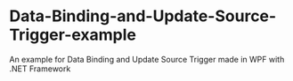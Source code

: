# Data-Binding-and-Update-Source-Trigger-example
An example for Data Binding and Update Source Trigger made in WPF with .NET Framework
